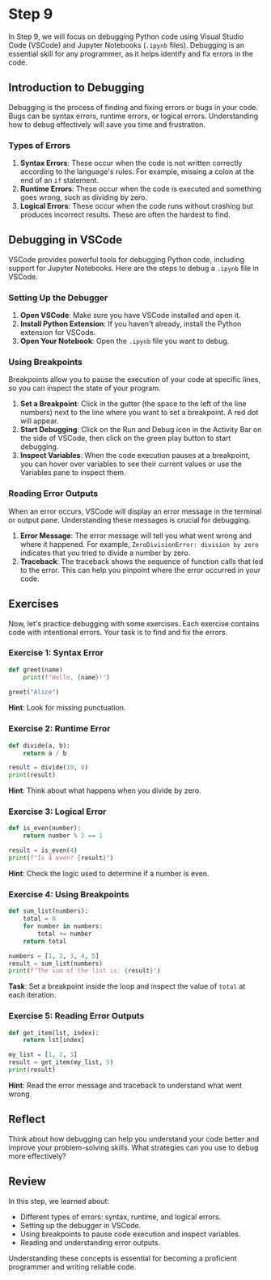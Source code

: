 # Step 9

In Step 9, we will focus on debugging Python code using Visual Studio Code (VSCode) and Jupyter Notebooks (`.ipynb` files). Debugging is an essential skill for any programmer, as it helps identify and fix errors in the code.

## Introduction to Debugging

Debugging is the process of finding and fixing errors or bugs in your code. Bugs can be syntax errors, runtime errors, or logical errors. Understanding how to debug effectively will save you time and frustration.

### Types of Errors

1. **Syntax Errors**: These occur when the code is not written correctly according to the language's rules. For example, missing a colon at the end of an `if` statement.
2. **Runtime Errors**: These occur when the code is executed and something goes wrong, such as dividing by zero.
3. **Logical Errors**: These occur when the code runs without crashing but produces incorrect results. These are often the hardest to find.

## Debugging in VSCode

VSCode provides powerful tools for debugging Python code, including support for Jupyter Notebooks. Here are the steps to debug a `.ipynb` file in VSCode.

### Setting Up the Debugger

1. **Open VSCode**: Make sure you have VSCode installed and open it.
2. **Install Python Extension**: If you haven't already, install the Python extension for VSCode.
3. **Open Your Notebook**: Open the `.ipynb` file you want to debug.

### Using Breakpoints

Breakpoints allow you to pause the execution of your code at specific lines, so you can inspect the state of your program.

1. **Set a Breakpoint**: Click in the gutter (the space to the left of the line numbers) next to the line where you want to set a breakpoint. A red dot will appear.
2. **Start Debugging**: Click on the Run and Debug icon in the Activity Bar on the side of VSCode, then click on the green play button to start debugging.
3. **Inspect Variables**: When the code execution pauses at a breakpoint, you can hover over variables to see their current values or use the Variables pane to inspect them.

### Reading Error Outputs

When an error occurs, VSCode will display an error message in the terminal or output pane. Understanding these messages is crucial for debugging.

1. **Error Message**: The error message will tell you what went wrong and where it happened. For example, `ZeroDivisionError: division by zero` indicates that you tried to divide a number by zero.
2. **Traceback**: The traceback shows the sequence of function calls that led to the error. This can help you pinpoint where the error occurred in your code.

## Exercises

Now, let's practice debugging with some exercises. Each exercise contains code with intentional errors. Your task is to find and fix the errors.

### Exercise 1: Syntax Error

```python
def greet(name)
    print(f"Hello, {name}!")
    
greet("Alice")
```

**Hint**: Look for missing punctuation.

### Exercise 2: Runtime Error

```python
def divide(a, b):
    return a / b

result = divide(10, 0)
print(result)
```

**Hint**: Think about what happens when you divide by zero.

### Exercise 3: Logical Error

```python
def is_even(number):
    return number % 2 == 1

result = is_even(4)
print(f"Is 4 even? {result}")
```

**Hint**: Check the logic used to determine if a number is even.

### Exercise 4: Using Breakpoints

```python
def sum_list(numbers):
    total = 0
    for number in numbers:
        total += number
    return total

numbers = [1, 2, 3, 4, 5]
result = sum_list(numbers)
print(f"The sum of the list is: {result}")
```

**Task**: Set a breakpoint inside the loop and inspect the value of `total` at each iteration.

### Exercise 5: Reading Error Outputs

```python
def get_item(lst, index):
    return lst[index]

my_list = [1, 2, 3]
result = get_item(my_list, 5)
print(result)
```

**Hint**: Read the error message and traceback to understand what went wrong.

## Reflect

Think about how debugging can help you understand your code better and improve your problem-solving skills. What strategies can you use to debug more effectively?

## Review

In this step, we learned about:

- Different types of errors: syntax, runtime, and logical errors.
- Setting up the debugger in VSCode.
- Using breakpoints to pause code execution and inspect variables.
- Reading and understanding error outputs.

Understanding these concepts is essential for becoming a proficient programmer and writing reliable code.

